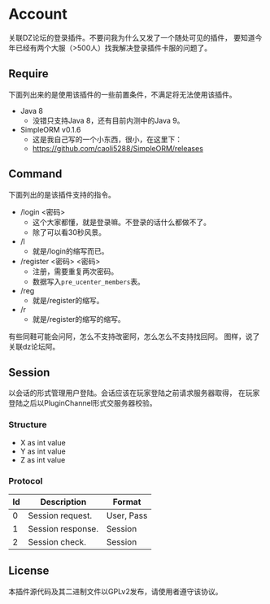 # Account
关联DZ论坛的登录插件。不要问我为什么又发了一个随处可见的插件，
要知道今年已经有两个大服（>500人）找我解决登录插件卡服的问题了。

## Require
下面列出来的是使用该插件的一些前置条件，不满足将无法使用该插件。
- Java 8
    - 没错只支持Java 8，还有目前内测中的Java 9。
- SimpleORM v0.1.6
    - 这是我自己写的一个小东西，很小，在这里下：
    - https://github.com/caoli5288/SimpleORM/releases

## Command
下面列出的是该插件支持的指令。
- /login <密码>
    - 这个大家都懂，就是登录嘛。不登录的话什么都做不了。
    - 除了可以看30秒风景。
- /l
    - 就是/login的缩写而已。
- /register <密码> <密码>
    - 注册，需要重复两次密码。
    - 数据写入`pre_ucenter_members`表。
- /reg
    - 就是/register的缩写。
- /r
    - 就是/register的缩写的缩写。

有些同鞋可能会问阿，怎么不支持改密阿，怎么怎么不支持找回阿。
图样，说了关联dz论坛阿。

## Session
以会话的形式管理用户登陆。会话应该在玩家登陆之前请求服务器取得，
在玩家登陆之后以PluginChannel形式交服务器校验。

### Structure
- X as int value
- Y as int value
- Z as int value

### Protocol
Id | Description       | Format
---|-------------------|---------------
0  | Session request.  | User, Pass
1  | Session response. | Session
2  | Session check.    | Session

## License
本插件源代码及其二进制文件以GPLv2发布，请使用者遵守该协议。
